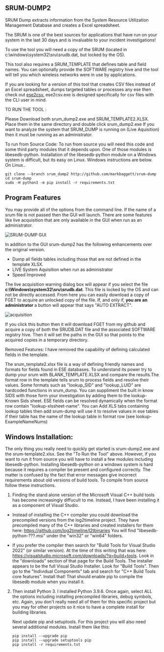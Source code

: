## SRUM-DUMP2


SRUM Dump extracts information from the System Resource Utilization Management Database and creates a Excel spreadsheet. 

The SRUM is one of the best sources for applications that have run on your system in the last 30 days and is invaluable to your incident investigations! 

To use the tool you will need a copy of the SRUM (located in c:\windows\system32\sru\srudb.dat, but locked by the OS).

This tool also requires a SRUM_TEMPLATE that defines table and field names. You can optionally provide the SOFTWARE registry hive and the tool will tell you which wireless networks were in use by applications.

If you are looking for a version of this tool that creates CSV files instead of an Excel spreadsheet, dumps targeted tables or processes any ese then check out [ese2csv.](https://github.com/MarkBaggett/ese-analyst)  ese2csv.exe is designed specifically for csv files with the CLI user in mind.

TO RUN THE TOOL :

Please Download both srum_dump2.exe and SRUM_TEMPLATE2.XLSX. Place them in the same directory and double click srum_dump2.exe
If you want to analyze the system that SRUM_DUMP is running on (Live Aquisition) then it must be running as an administrator. 


To run from Source Code:
To run from source you will need this code and some third party modules that it depends upon. One of those modules is libesedb-python. Installation of the libesedb-python module on a Windows system is difficult, but its easy on Linux. Windows instructions are below.  On Linux..

```
git clone --branch srum_dump2 http://github.com/markbaggett/srum-dump
cd srum-dump
sudo -H python3 -m pip install -r requirements.txt
```


## Program Features

You may provide all of the options from the command line. If the name of a srum file is not passed then the GUI will launch.  There are some features like live acquisition that are only available in the GUI when run as an administrator.

![SRUM-DUMP GUI](srum_dump2.jpg)

In addition to the GUI srum-dump2 has the following enhancements over the original version.

 - Dump all fields tables including those that are not defined in the
   template XLSX.
 - LIVE System Aquisition when run as administrator
 - Speed Improved

The live acquisition warning dialog box will appear if you select the file **c:\Windows\system32\sru\srudb.dat**.  This file is locked by the OS and can not be directly accessed. From here you can easily download a copy of FGET to acquire an unlocked copy of the file. If, and only if, **you are an administrator** a button will appear that says "AUTO EXTRACT".  

![acquisition](srum_live_acquisition.jpg)

If you click this button then it will download FGET from my github and acquire a copy of both the SRUDB.DAT file and the associated SOFTWARE registry hive. Then it will set the paths in the GUI so that points to the acquired copies in a temporary directory.

Removed Features: 
I have removed the capability of defining calculated fields in the template.

The srum_template2.xlsx file is a way of defining friendly names and formats for fields found in ESE databases. To understand its power try to dump your srum with BLANK_TEMPLATE.XLSX and compare the results.The format row in the template tells srum to process fields and resolve their values. Some formats such as "lookup_SID" and "lookup_LUID" are hardcoded functions in srum_dump. You can suppliment the built in know SIDS with those form your investigation by adding them to the lookup-Known Sids sheet. ESE fields can be resolved dynamically when the format row contain "lookup-xlssheet-name".  You can Add XLS tabs containing lookup tables then add srum-dump will use it to resolve values in ese tables if their table has the name of the lookup table in format row (see lookup-ExampleNameNums) 

## Windows Installation:

The only thing you really need to quickly get started is srum-dump2.exe and the srum-template2.xlsx.  See the "To Run the Tool" above.   However, if you want to run it from source you will have to install a few modules including libesedb-python. Installing libesedb-python on a windows system is hard because it requires a compiler be present and configured correctly. The matter is confused by the fact that error messages give incorrect requirements about old versions of build tools. To compile from source follow these instructions.

 1. Finding the stand alone version of the Microsoft Visual C++ build tools has become increasingly diffucult to me. Instead, I have been installing it as a component of Visual Studio.

   * Instead of installing the C++ compiler you could download the precompiled versions from the log2timeline project.  They have precompiled many of the C++ libraries and created installers for them here: https://github.com/log2timeline/l2tbinaries  You will find "libesedb-python-???.msi" under the "win32" or "win64" folders.

   * If you prefer the compiler then search for "Build Tools for Visual Studio 2022" (or similar version).  At the time of this writing that was here: https://visualstudio.microsoft.com/downloads/?q=build+tools. Look in the "downloads" section of that page for the Build Tools. The installer appears to be the full Visual Studio Installer. Look for "Build Tools".  Then go to the "Individual Components" tab and search for "C++ Build Tools core features".  Install that!  That should enable pip to compile the libesedb module when you install it.
    
 2. Then install Python 3.  I installed Python 3.9.6.  Once again,
    select ALL the options including installing precompiled libraries,
    debug symbols, etc.  Again, you don't really need all of them for
    this specific project but you may for other projects so it nice to
    have a complete install for building libraries.
    
    Next update pip and setuptools. For this project you will also need
    several additional modules.  Install them like this: 
    
    ```
    pip install --upgrade pip 
    pip install --upgrade setuptools pip
    pip install -r requirements.txt
    ```


